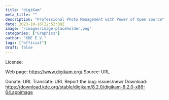 ```yaml
---
title: "digiKam"
meta_title: ""
description: "Professional Photo Management with Power of Open Source"
date: 2023-10-16T22:52:00Z
image: "/images/image-placeholder.png"
categories: ["Graphics"]
author: "KDE E.V."
tags: ["official"]
draft: false
---
```


License:

Web page: https://www.digikam.org/
Source: URL

Donate: URL
Translate: URL
Report the bug: issues/new/
Download: https://download.kde.org/stable/digikam/8.2.0/digikam-8.2.0-x86-64.appimage
